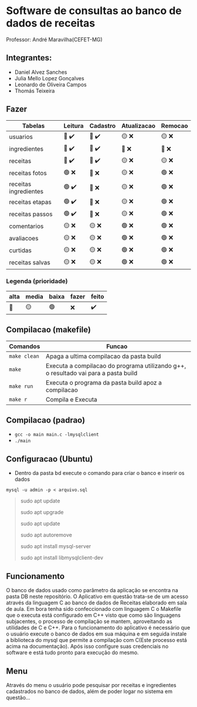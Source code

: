 # Software de consultas ao banco de dados de receitas

<p>Professor: André Maravilha(CEFET-MG)</p>

## Integrantes:

- Daniel Alvez Sanches
- Julia Mello Lopez Gonçalves
- Leonardo de Oliveira Campos
- Thomás Teixeira

## Fazer

| Tabelas               | Leitura             | Cadastro            | Atualizacao         | Remocao             |
| --------------------- | ------------------- | ------------------- | ------------------- | ------------------- |
| usuarios              | :red_circle: :heavy_check_mark:    | :red_circle: :heavy_check_mark:    | :yellow_circle: :x: | :yellow_circle: :x: |
| ingredientes          | :red_circle: :heavy_check_mark:    | :red_circle: :heavy_check_mark:    | :red_circle: :x:    | :red_circle: :x:    |
| receitas              | :red_circle: :heavy_check_mark:    | :red_circle: :heavy_check_mark:    | :yellow_circle: :x: | :yellow_circle: :x: |
| receitas fotos        | :green_circle: :x:  | :red_circle: :x:    | :yellow_circle: :x: | :green_circle: :x:  |
| receitas ingredientes | :green_circle: :heavy_check_mark:  | :red_circle: :x:    | :yellow_circle: :x: | :green_circle: :x:  |
| receitas etapas       | :green_circle: :heavy_check_mark:  | :red_circle: :x:    | :yellow_circle: :x: | :green_circle: :x:  |
| receitas passos       | :green_circle: :heavy_check_mark:  | :red_circle: :x:    | :yellow_circle: :x: | :green_circle: :x:  |
| comentarios           | :yellow_circle: :x: | :yellow_circle: :x: | :green_circle: :x:  | :green_circle: :x:  |
| avaliacoes            | :yellow_circle: :x: | :yellow_circle: :x: | :green_circle: :x:  | :green_circle: :x:  |
| curtidas              | :yellow_circle: :x: | :yellow_circle: :x: | :green_circle: :x:  | :green_circle: :x:  |
| receitas salvas       | :yellow_circle: :x: | :yellow_circle: :x: | :green_circle: :x:  | :green_circle: :x:  |

### Legenda (prioridade)

| alta         | media           | baixa          | fazer | feito              |
| ------------ | --------------- | -------------- | ----- | ------------------ |
| :red_circle: | :yellow_circle: | :green_circle: | :x:   | :heavy_check_mark: |

## Compilacao (makefile)

| Comandos     | Funcao                                                                              |
| ------------ | ----------------------------------------------------------------------------------- |
| `make clean` | Apaga a ultima compilacao da pasta build                                            |
| `make`       | Executa a compilacao do programa utilizando g++, o resultado vai para a pasta build |
| `make run`   | Executa o programa da pasta build apoz a compilacao                                 |
| `make r`     | Compila e Executa                                                                   |

## Compilacao (padrao)

- `gcc -o main main.c -lmysqlclient`
- `./main`

## Configuracao (Ubuntu)

- Dentro da pasta bd execute o comando para criar o banco e inserir os dados

`mysql -u admin -p < arquivo.sql`

> sudo apt update
>
> sudo apt upgrade
>
> sudo apt update
>
> sudo apt autoremove
>
> sudo apt install mysql-server
>
> sudo apt install libmysqlclient-dev

## Funcionamento

<p>
    O banco de dados usado como parâmetro da aplicação se encontra na pasta DB neste repositório. O Aplicativo em questão trata-se de um acesso através da linguagem C ao banco de dados de Receitas elaborado em sala de aula. Em bora tenha sido confeccionado com linguagem C o Makefile que o executa está configurado em C++ visto que como são linguagens subjacentes, o processo de compilação se mantem, aproveitando as utilidades de C e C++. Para o funcionamento do aplicativo é necessário que o usuário execute o banco de dados em sua máquina e em seguida instale a biblioteca do mysql que permite a compilação com C(Este processo está acima na documentação). Após isso configure suas credenciais no software e está tudo pronto para execução do mesmo.
</p>

## Menu

<p>
    Através do menu o usuário pode pesquisar por receitas e ingredientes cadastrados no banco de dados, além de poder logar no sistema em questão...
</p>
